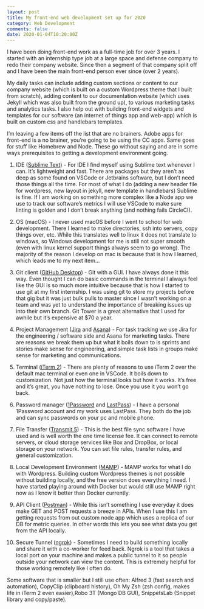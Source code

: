 ```yaml
---
layout: post
title: My front-end web development set up for 2020
category: Web Development
comments: false
date: 2020-01-04T10:20:00Z
---
```


I have been doing front-end work as a full-time job for over 3 years. I started with an internship type job at a large space and defense company to redo their company website. Since then a segment of that company split off and I have been the main front-end person ever since (over 2 years).

My daily tasks can include adding custom sections or content to our company website (which is built on a custom Wordpress theme that I built from scratch), adding content to our documentation website (which uses Jekyll which was also built from the ground up), to various marketing tasks and analytics tasks. I also help out with building front-end widgets and templates for our software (an internet of things app and web-app) which is built on custom css and handlebars templates.

I’m leaving a few items off the list that are no brainers. Adobe apps for front-end is a no brainer, you’re going to be using the CC apps. Same goes for stuff like Homebrew and Node. These go without saying and are in some ways prerequisites to getting a development environment going. 

1. IDE (<a href="https://www.sublimetext.com/" target="_blank">Sublime Text</a>) - For IDE I find myself using Sublime text whenever I can. It’s lightweight and fast. There are packages but they aren’t as deep as some found on VSCode or Jetbrains software, but I don’t need those things all the time. For most of what I do (adding a new header file for wordpress, new layout in jekyll, new template in handlebars) Sublime is fine. If I am working on something more complex like a Node app we use to track our software’s metrics I will use VSCode to make sure linting is golden and I don’t break anything (and nothing fails CircleCI).

2. OS (macOS) - I never used macOS before I went to school for web development. There I learned to make directories, ssh into servers, copy things over, etc. While this translates well to linux it does not translate to windows, so Windows development for me is still not super smooth (even with linux kernel support things always seem to go wrong). The majority of the reason I develop on mac is because that is how I learned, which leads me to my next item…

3. Git client (<a href="https://desktop.github.com/" target="_blank">GitHub Desktop</a>) - Git with a GUI. I have always done it this way. Even thought I can do basic commands in the terminal I always feel like the GUI is so much more intuitive because that is how I started to use git at my first internship. I was using git to store my projects before that gig but it was just bulk pulls to master since I wasn’t working on a team and was yet to understand the importance of breaking issues up into their own branch. Git Tower is a great alternative that I used for awhile but it’s expensive at $70 a year.

4. Project Management (<a href="https://www.atlassian.com/software/jira" target="_blank">Jira</a> and <a href="https://asana.com/" target="_blank">Asana</a>) - For task tracking we use Jira for the engineering / software side and Asana for marketing tasks. There are reasons we break them up but what it boils down to is sprints and stories make sense for engineering, and simple task lists in groups make sense for marketing and communications.

5. Terminal (<a href="https://iterm2.com/" target="_blank">iTerm 2</a>) - There are plenty of reasons to use iTerm 2 over the default mac terminal or even one in VSCode. It boils down to customization. Not just how the terminal looks but how it works. It’s free and it’s great, you have nothing to lose. Once you use it you won’t go back.

6. Password manager (<a href="https://1password.com/" target="_blank">1Password</a> and <a href="https://www.lastpass.com/" target="_blank">LastPass</a>) - I have a personal 1Password account and my work uses LastPass. They both do the job and can sync passwords on your pc and mobile phone.

7. File Transfer (<a href="https://www.panic.com/transmit/" target="_blank">Transmit 5</a>) - This is the best file sync software I have used and is well worth the one time license fee. It can connect to remote servers, or cloud storage services like Box and DropBox, or local storage on your network. You can set file rules, transfer rules, and general customization.

8. Local Development Environment (<a href="https://www.mamp.info/en/" target="_blank">MAMP</a>) - MAMP works for what I do with Wordpress. Building custom Wordpress themes is not possible without building locally, and the free version does everything I need. I have started playing around with Docker but would still use MAMP right now as I know it better than Docker currently.

9. API Client (<a href="https://www.getpostman.com/" target="_blank">Postman</a>) - While this isn’t something I use everyday it does make GET and POST requests a breeze in APIs. When I use this I am getting requests from out custom node app which uses a replica of our DB for metric queries. In other words this lets you see what data you get from the API locally. 

10. Secure Tunnel (<a href="https://ngrok.com/" target="_blank">ngrok</a>) - Sometimes I need to build something locally and share it with a co-worker for feed back. Ngrok is a tool that takes a local port on your machine and makes a public tunnel to it so people outside your network can view the content. This is extremely helpful for those working remotely like I often do. 

Some software that is smaller but I still use often: Alfred 3 (fast search and automation), CopyClip (clipboard history), Oh My Zsh (zsh config, makes life in iTerm 2 even easier),Robo 3T (Mongo DB GUI), SnippetsLab (Snippet library and copy/paste). 
